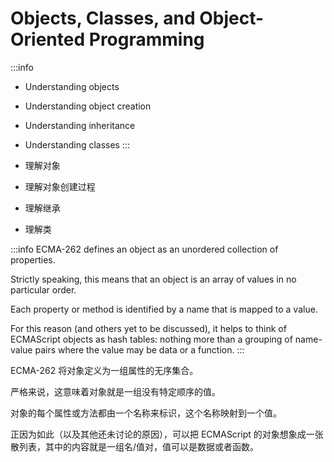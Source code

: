 # Objects, Classes, and Object-Oriented Programming

:::info
- Understanding objects
- Understanding object creation
- Understanding inheritance
- Understanding classes
:::

- 理解对象
- 理解对象创建过程
- 理解继承
- 理解类



:::info
ECMA-262 defines an object as an unordered collection of properties. 

Strictly speaking, this means that an object is an array of values in no particular order. 

Each property or method is identified by a name that is mapped to a value. 

For this reason (and others yet to be discussed), it helps to think of ECMAScript objects as hash tables: nothing more than a grouping of name-value pairs where the value may be data or a function.
:::

ECMA-262 将对象定义为一组属性的无序集合。

严格来说，这意味着对象就是一组没有特定顺序的值。

对象的每个属性或方法都由一个名称来标识，这个名称映射到一个值。

正因为如此（以及其他还未讨论的原因），可以把 ECMAScript 的对象想象成一张散列表，其中的内容就是一组名/值对，值可以是数据或者函数。
